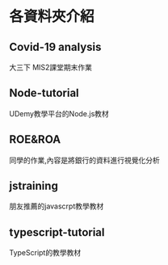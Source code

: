 # 各資料夾介紹
## Covid-19 analysis
大三下 MIS2課堂期末作業
## Node-tutorial
UDemy教學平台的Node.js教材
## ROE&ROA
同學的作業,內容是將銀行的資料進行視覺化分析
## jstraining
朋友推薦的javascrpt教學教材
## typescript-tutorial
TypeScript的教學教材
